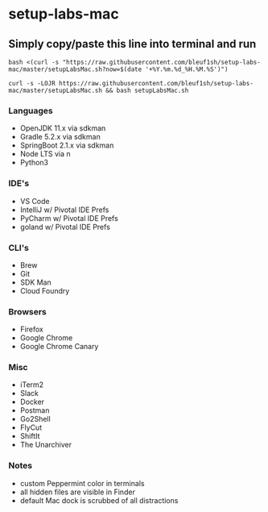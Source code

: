 # setup-labs-mac

## Simply copy/paste this line into terminal and run

```
bash <(curl -s "https://raw.githubusercontent.com/bleuf1sh/setup-labs-mac/master/setupLabsMac.sh?now=$(date '+%Y.%m.%d_%H.%M.%S')")

curl -s -LOJR https://raw.githubusercontent.com/bleuf1sh/setup-labs-mac/master/setupLabsMac.sh && bash setupLabsMac.sh
```

### Languages
- OpenJDK 11.x via sdkman
- Gradle 5.2.x via sdkman
- SpringBoot 2.1.x via sdkman
- Node LTS via n
- Python3

### IDE's
- VS Code
- IntelliJ w/ Pivotal IDE Prefs
- PyCharm w/ Pivotal IDE Prefs
- goland w/ Pivotal IDE Prefs

### CLI's
- Brew
- Git
- SDK Man
- Cloud Foundry

### Browsers
- Firefox
- Google Chrome
- Google Chrome Canary

### Misc
- iTerm2
- Slack
- Docker
- Postman
- Go2Shell
- FlyCut
- ShiftIt
- The Unarchiver

### Notes
- custom Peppermint color in terminals
- all hidden files are visible in Finder
- default Mac dock is scrubbed of all distractions
